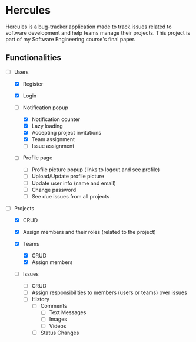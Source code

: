 # Hercules

Hercules is a bug-tracker application made to track issues related to software development and help teams manage their projects.
This project is part of my Software Engineering course's final paper.

## Functionalities

- [ ] Users

  - [x] Register
  - [x] Login
  - [ ] Notification popup

    - [x] Notification counter
    - [x] Lazy loading
    - [x] Accepting project invitations
    - [x] Team assignment
    - [ ] Issue assignment

  - [ ] Profile page

    - [ ] Profile picture popup (links to logout and see profile)
    - [ ] Upload/Update profile picture
    - [ ] Update user info (name and email)
    - [ ] Change password
    - [ ] See due issues from all projects

- [ ] Projects

  - [x] CRUD
  - [x] Assign members and their roles (related to the project)
  - [x] Teams

    - [x] CRUD
    - [x] Assign members

  - [ ] Issues

    - [ ] CRUD
    - [ ] Assign responsibilities to members (users or teams) over issues
    - [ ] History
      - [ ] Comments
        - [ ] Text Messages
        - [ ] Images
        - [ ] Videos
      - [ ] Status Changes
